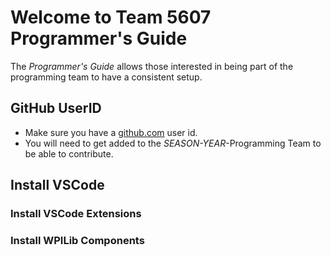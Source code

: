 # Welcome to Team 5607 Programmer's Guide

The *Programmer's Guide* allows those interested in being part of the programming team to have a consistent setup.

## GitHub UserID

* Make sure you have a [github.com](https://github.com) user id.
* You will need to get added to the *SEASON-YEAR*-Programming Team to be able to contribute.  

## Install VSCode


### Install VSCode Extensions

### Install WPILib Components

